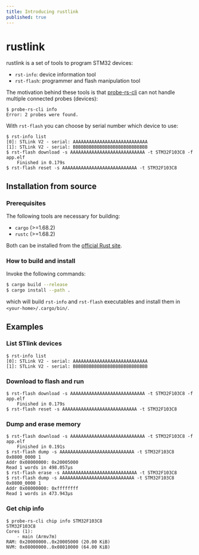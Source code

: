 ```yaml
---
title: Introducing rustlink
published: true
---
```


# rustlink

rustlink is a set of tools to program STM32 devices:
- `rst-info`: device information tool
- `rst-flash`: programmer and flash manipulation tool

The motivation behind these tools is that [probe-rs-cli](https://crates.io/crates/probe-rs-cli) can not handle multiple connected probes (devices):

```
$ probe-rs-cli info
Error: 2 probes were found.
```

With `rst-flash` you can choose by serial number which device to use:

```
$ rst-info list
[0]: STLink V2 - serial: AAAAAAAAAAAAAAAAAAAAAAAAAAAA
[1]: STLink V2 - serial: BBBBBBBBBBBBBBBBBBBBBBBBBBBB
$ rst-flash download -s AAAAAAAAAAAAAAAAAAAAAAAAAAAA -t STM32F103C8 -f app.elf
    Finished in 0.179s
$ rst-flash reset -s AAAAAAAAAAAAAAAAAAAAAAAAAAAA -t STM32F103C8
```

## Installation from source

### Prerequisites

The following tools are necessary for building:

- `cargo` (>=1.68.2)
- `rustc` (>=1.68.2)

Both can be installed from the [official Rust site](https://www.rust-lang.org/tools/install).

### How to build and install

Invoke the following commands:

```bash
$ cargo build --release
$ cargo install --path .
```

which will build `rst-info` and `rst-flash` executables and install them in `<your-home>/.cargo/bin/`.

## Examples

### List STlink devices

```
$ rst-info list
[0]: STLink V2 - serial: AAAAAAAAAAAAAAAAAAAAAAAAAAAA
[1]: STLink V2 - serial: BBBBBBBBBBBBBBBBBBBBBBBBBBBB
```

### Download to flash and run

```
$ rst-flash download -s AAAAAAAAAAAAAAAAAAAAAAAAAAAA -t STM32F103C8 -f app.elf
    Finished in 0.179s
$ rst-flash reset -s AAAAAAAAAAAAAAAAAAAAAAAAAAAA -t STM32F103C8
```

### Dump and erase memory

```
$ rst-flash download -s AAAAAAAAAAAAAAAAAAAAAAAAAAAA -t STM32F103C8 -f app.elf 
    Finished in 0.191s
$ rst-flash dump -s AAAAAAAAAAAAAAAAAAAAAAAAAAAA -t STM32F103C8 0x0800_0000 1                   
Addr 0x08000000: 0x20005000
Read 1 words in 498.057µs
$ rst-flash erase -s AAAAAAAAAAAAAAAAAAAAAAAAAAAA -t STM32F103C8
$ rst-flash dump -s AAAAAAAAAAAAAAAAAAAAAAAAAAAA -t STM32F103C8 0x0800_0000 1
Addr 0x08000000: 0xffffffff
Read 1 words in 473.943µs
```

### Get chip info

```
$ probe-rs-cli chip info STM32F103C8
STM32F103C8
Cores (1):
    - main (Armv7m)
RAM: 0x20000000..0x20005000 (20.00 KiB)
NVM: 0x08000000..0x08010000 (64.00 KiB)
```
